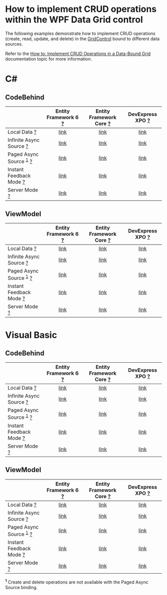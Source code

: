 <!--WARNING: This file has been automatically generated. Do not change it manually.-->
# How to implement CRUD operations within the WPF Data Grid control

The following examples demonstrate how to implement CRUD operations (create, read, update, and delete) in the [GridControl](https://documentation.devexpress.com/WPF/DevExpress.Xpf.Grid.GridControl.class) bound to different data sources.

Refer to the [How to: Implement CRUD Operations in a Data-Bound Grid](https://docs.devexpress.com/WPF/401907/controls-and-libraries/data-grid/examples/data-editing-and-validation/how-to-crud-operations) documentation topic for more information.
# C#
## CodeBehind
||Entity Framework 6 [?](https://docs.microsoft.com/en-us/ef/ef6/)|Entity Framework Core [?](https://docs.microsoft.com/en-us/ef/)|DevExpress XPO [?](https://docs.devexpress.com/XPO/1998/express-persistent-objects)|
|:---|:---:|:---:|:---:|
|Local Data [?](https://docs.devexpress.com/WPF/6090/controls-and-libraries/data-grid/bind-to-data/bind-to-local-data)|[link](CS/CodeBehind/EntityFramework/LocalData)|[link](CS/CodeBehind/EFCore/LocalData)|[link](CS/CodeBehind/XPO/LocalData)|
|Infinite Async Source [?](https://docs.devexpress.com/WPF/6090/controls-and-libraries/data-grid/bind-to-data/bind-to-any-data-source-with-virtual-sources/virtual-sources-overview#infinite-source)|[link](CS/CodeBehind/EntityFramework/InfiniteAsyncSource)|[link](CS/CodeBehind/EFCore/InfiniteAsyncSource)|[link](CS/CodeBehind/XPO/InfiniteAsyncSource)|
|Paged Async Source <sup>[1](#f1)</sup> [?](https://docs.devexpress.com/WPF/6090/controls-and-libraries/data-grid/bind-to-data/bind-to-any-data-source-with-virtual-sources/virtual-sources-overview#paged-source)|[link](CS/CodeBehind/EntityFramework/PagedAsyncSource)|[link](CS/CodeBehind/EFCore/PagedAsyncSource)|[link](CS/CodeBehind/XPO/PagedAsyncSource)|
|Instant Feedback Mode [?](https://docs.devexpress.com/WPF/6090/controls-and-libraries/data-grid/bind-to-data/server-mode-and-instant-feedback#instant-feedback-mode)|[link](CS/CodeBehind/EntityFramework/InstantFeedbackMode)|[link](CS/CodeBehind/EFCore/InstantFeedbackMode)|[link](CS/CodeBehind/XPO/InstantFeedbackMode)|
|Server Mode [?](https://docs.devexpress.com/WPF/6090/controls-and-libraries/data-grid/bind-to-data/server-mode-and-instant-feedback#server-mode)|[link](CS/CodeBehind/EntityFramework/ServerMode)|[link](CS/CodeBehind/EFCore/ServerMode)|[link](CS/CodeBehind/XPO/ServerMode)|
## ViewModel
||Entity Framework 6 [?](https://docs.microsoft.com/en-us/ef/ef6/)|Entity Framework Core [?](https://docs.microsoft.com/en-us/ef/)|DevExpress XPO [?](https://docs.devexpress.com/XPO/1998/express-persistent-objects)|
|:---|:---:|:---:|:---:|
|Local Data [?](https://docs.devexpress.com/WPF/6090/controls-and-libraries/data-grid/bind-to-data/bind-to-local-data)|[link](CS/ViewModel/EntityFramework/LocalData)|[link](CS/ViewModel/EFCore/LocalData)|[link](CS/ViewModel/XPO/LocalData)|
|Infinite Async Source [?](https://docs.devexpress.com/WPF/6090/controls-and-libraries/data-grid/bind-to-data/bind-to-any-data-source-with-virtual-sources/virtual-sources-overview#infinite-source)|[link](CS/ViewModel/EntityFramework/InfiniteAsyncSource)|[link](CS/ViewModel/EFCore/InfiniteAsyncSource)|[link](CS/ViewModel/XPO/InfiniteAsyncSource)|
|Paged Async Source <sup>[1](#f1)</sup> [?](https://docs.devexpress.com/WPF/6090/controls-and-libraries/data-grid/bind-to-data/bind-to-any-data-source-with-virtual-sources/virtual-sources-overview#paged-source)|[link](CS/ViewModel/EntityFramework/PagedAsyncSource)|[link](CS/ViewModel/EFCore/PagedAsyncSource)|[link](CS/ViewModel/XPO/PagedAsyncSource)|
|Instant Feedback Mode [?](https://docs.devexpress.com/WPF/6090/controls-and-libraries/data-grid/bind-to-data/server-mode-and-instant-feedback#instant-feedback-mode)|[link](CS/ViewModel/EntityFramework/InstantFeedbackMode)|[link](CS/ViewModel/EFCore/InstantFeedbackMode)|[link](CS/ViewModel/XPO/InstantFeedbackMode)|
|Server Mode [?](https://docs.devexpress.com/WPF/6090/controls-and-libraries/data-grid/bind-to-data/server-mode-and-instant-feedback#server-mode)|[link](CS/ViewModel/EntityFramework/ServerMode)|[link](CS/ViewModel/EFCore/ServerMode)|[link](CS/ViewModel/XPO/ServerMode)|
# Visual Basic
## CodeBehind
||Entity Framework 6 [?](https://docs.microsoft.com/en-us/ef/ef6/)|Entity Framework Core [?](https://docs.microsoft.com/en-us/ef/)|DevExpress XPO [?](https://docs.devexpress.com/XPO/1998/express-persistent-objects)|
|:---|:---:|:---:|:---:|
|Local Data [?](https://docs.devexpress.com/WPF/6090/controls-and-libraries/data-grid/bind-to-data/bind-to-local-data)|[link](VB/CodeBehind/EntityFramework/LocalData)|[link](VB/CodeBehind/EFCore/LocalData)|[link](VB/CodeBehind/XPO/LocalData)|
|Infinite Async Source [?](https://docs.devexpress.com/WPF/6090/controls-and-libraries/data-grid/bind-to-data/bind-to-any-data-source-with-virtual-sources/virtual-sources-overview#infinite-source)|[link](VB/CodeBehind/EntityFramework/InfiniteAsyncSource)|[link](VB/CodeBehind/EFCore/InfiniteAsyncSource)|[link](VB/CodeBehind/XPO/InfiniteAsyncSource)|
|Paged Async Source <sup>[1](#f1)</sup> [?](https://docs.devexpress.com/WPF/6090/controls-and-libraries/data-grid/bind-to-data/bind-to-any-data-source-with-virtual-sources/virtual-sources-overview#paged-source)|[link](VB/CodeBehind/EntityFramework/PagedAsyncSource)|[link](VB/CodeBehind/EFCore/PagedAsyncSource)|[link](VB/CodeBehind/XPO/PagedAsyncSource)|
|Instant Feedback Mode [?](https://docs.devexpress.com/WPF/6090/controls-and-libraries/data-grid/bind-to-data/server-mode-and-instant-feedback#instant-feedback-mode)|[link](VB/CodeBehind/EntityFramework/InstantFeedbackMode)|[link](VB/CodeBehind/EFCore/InstantFeedbackMode)|[link](VB/CodeBehind/XPO/InstantFeedbackMode)|
|Server Mode [?](https://docs.devexpress.com/WPF/6090/controls-and-libraries/data-grid/bind-to-data/server-mode-and-instant-feedback#server-mode)|[link](VB/CodeBehind/EntityFramework/ServerMode)|[link](VB/CodeBehind/EFCore/ServerMode)|[link](VB/CodeBehind/XPO/ServerMode)|
## ViewModel
||Entity Framework 6 [?](https://docs.microsoft.com/en-us/ef/ef6/)|Entity Framework Core [?](https://docs.microsoft.com/en-us/ef/)|DevExpress XPO [?](https://docs.devexpress.com/XPO/1998/express-persistent-objects)|
|:---|:---:|:---:|:---:|
|Local Data [?](https://docs.devexpress.com/WPF/6090/controls-and-libraries/data-grid/bind-to-data/bind-to-local-data)|[link](VB/ViewModel/EntityFramework/LocalData)|[link](VB/ViewModel/EFCore/LocalData)|[link](VB/ViewModel/XPO/LocalData)|
|Infinite Async Source [?](https://docs.devexpress.com/WPF/6090/controls-and-libraries/data-grid/bind-to-data/bind-to-any-data-source-with-virtual-sources/virtual-sources-overview#infinite-source)|[link](VB/ViewModel/EntityFramework/InfiniteAsyncSource)|[link](VB/ViewModel/EFCore/InfiniteAsyncSource)|[link](VB/ViewModel/XPO/InfiniteAsyncSource)|
|Paged Async Source <sup>[1](#f1)</sup> [?](https://docs.devexpress.com/WPF/6090/controls-and-libraries/data-grid/bind-to-data/bind-to-any-data-source-with-virtual-sources/virtual-sources-overview#paged-source)|[link](VB/ViewModel/EntityFramework/PagedAsyncSource)|[link](VB/ViewModel/EFCore/PagedAsyncSource)|[link](VB/ViewModel/XPO/PagedAsyncSource)|
|Instant Feedback Mode [?](https://docs.devexpress.com/WPF/6090/controls-and-libraries/data-grid/bind-to-data/server-mode-and-instant-feedback#instant-feedback-mode)|[link](VB/ViewModel/EntityFramework/InstantFeedbackMode)|[link](VB/ViewModel/EFCore/InstantFeedbackMode)|[link](VB/ViewModel/XPO/InstantFeedbackMode)|
|Server Mode [?](https://docs.devexpress.com/WPF/6090/controls-and-libraries/data-grid/bind-to-data/server-mode-and-instant-feedback#server-mode)|[link](VB/ViewModel/EntityFramework/ServerMode)|[link](VB/ViewModel/EFCore/ServerMode)|[link](VB/ViewModel/XPO/ServerMode)|

<b id="f1"><sup>1</sup></b> Create and delete operations are not available with the Paged Async Source binding.
